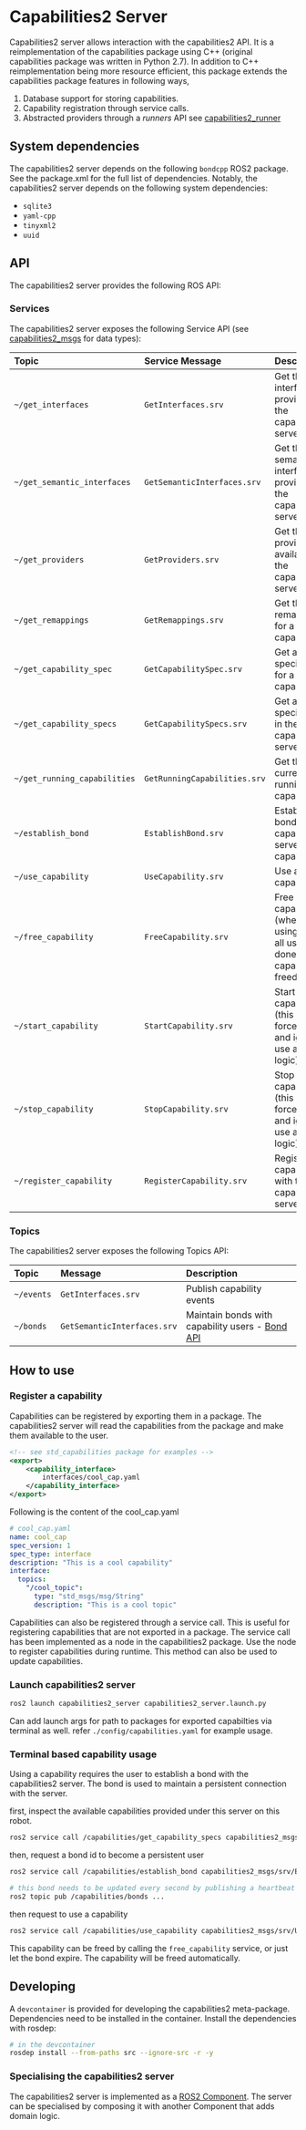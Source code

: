# Capabilities2 Server

Capabilities2 server allows interaction with the capabilities2 API. It is a reimplementation of the capabilities package using C++ (original capabilities package was written in Python 2.7). In addition to C++ reimplementation being more resource efficient, this package extends the capabilities package features in following ways,

1. Database support for storing capabilities.
2. Capability registration through service calls.
3. Abstracted providers through a *runners* API see [capabilities2_runner](../capabilities2_runner/readme.md)

## System dependencies

The capabilities2 server depends on the following `bondcpp` ROS2 package. See the package.xml for the full list of dependencies. Notably, the capabilities2 server depends on the following system dependencies:

- `sqlite3`
- `yaml-cpp`
- `tinyxml2`
- `uuid`

## API

The capabilities2 server provides the following ROS API:

### Services

The capabilities2 server exposes the following Service API (see [capabilities2_msgs](../capabilities2_msgs/readme.md) for data types):

| Topic | Service Message | Description |
| :---  | :---            | :---        |
| `~/get_interfaces`           | `GetInterfaces.srv`         | Get the interfaces provided by the capabilities server |
| `~/get_semantic_interfaces`  | `GetSemanticInterfaces.srv` | Get the semantic interfaces provided by the capabilities server |
| `~/get_providers`            | `GetProviders.srv`          | Get the providers available on the capabilities server |
| `~/get_remappings`           | `GetRemappings.srv`         | Get the remappings for a capability |
| `~/get_capability_spec`      | `GetCapabilitySpec.srv`     | Get a raw specifications for a capability |
| `~/get_capability_specs`     | `GetCapabilitySpecs.srv`    | Get all raw specifications in the capabilities server |
| `~/get_running_capabilities` | `GetRunningCapabilities.srv`| Get the currently running capabilities |
| `~/establish_bond`           | `EstablishBond.srv`         | Establish a bond with the capabilities server to use capabilities |
| `~/use_capability`           | `UseCapability.srv`         | Use a capability |
| `~/free_capability`          | `FreeCapability.srv`        | Free a capability (when done using it, when all users are done the capability is freed) |
| `~/start_capability`         | `StartCapability.srv`       | Start a capability (this is a forceful start, and ignores use and free logic) |
| `~/stop_capability`          | `StopCapability.srv`        | Stop a capability (this is a forceful stop, and ignores use and free logic) |
| `~/register_capability`      | `RegisterCapability.srv`    | Register a capability with the capabilities server |


### Topics

The capabilities2 server exposes the following Topics API:

| Topic | Message | Description |
| :---  | :---            | :---        |
| `~/events`  | `GetInterfaces.srv`         | Publish capability events |
| `~/bonds`   | `GetSemanticInterfaces.srv` | Maintain bonds with capability users - [Bond API](https://wiki.ros.org/bond) |

## How to use

### Register a capability

Capabilities can be registered by exporting them in a package. The capabilities2 server will read the capabilities from the package and make them available to the user.

```xml
<!-- see std_capabilities package for examples -->
<export>
    <capability_interface>
        interfaces/cool_cap.yaml
    </capability_interface>
</export>
```

Following is the content of the cool_cap.yaml

```yaml
# cool_cap.yaml
name: cool_cap
spec_version: 1
spec_type: interface
description: "This is a cool capability"
interface:
  topics:
    "/cool_topic":
      type: "std_msgs/msg/String"
      description: "This is a cool topic"
```

Capabilities can also be registered through a service call. This is useful for registering capabilities that are not exported in a package. The service call has been implemented as a node in the capabilities2 package. Use the node to register capabilities during runtime. This method can also be used to update capabilities.

### Launch capabilities2 server

```bash
ros2 launch capabilities2_server capabilities2_server.launch.py
```

Can add launch args for path to packages for exported capabilties via terminal as well. refer `./config/capabilities.yaml` for example usage.


### Terminal based capability usage

Using a capability requires the user to establish a bond with the capabilities2 server. The bond is used to maintain a persistent connection with the server.

first, inspect the available capabilities provided under this server on this robot.

```bash
ros2 service call /capabilities/get_capability_specs capabilities2_msgs/srv/GetCapabilitySpecs
```

then, request a bond id to become a persistent user

```bash
ros2 service call /capabilities/establish_bond capabilities2_msgs/srv/EstablishBond

# this bond needs to be updated every second by publishing a heartbeat the bond topic. Replace the ... with value received from above call
ros2 topic pub /capabilities/bonds ...
```

then request to use a capability

```bash
ros2 service call /capabilities/use_capability capabilities2_msgs/srv/UseCapability
```

This capability can be freed by calling the `free_capability` service, or just let the bond expire. The capability will be freed automatically.


## Developing

A `devcontainer` is provided for developing the capabilities2 meta-package. Dependencies need to be installed in the container. Install the dependencies with rosdep:

```bash
# in the devcontainer
rosdep install --from-paths src --ignore-src -r -y
```

### Specialising the capabilities2 server

The capabilities2 server is implemented as a [ROS2 Component](https://docs.ros.org/en/jazzy/Concepts/Intermediate/About-Composition.html). The server can be specialised by composing it with another Component that adds domain logic.
